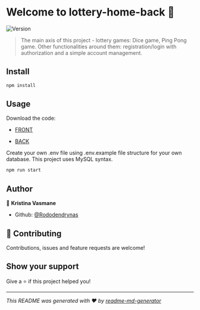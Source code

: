# Welcome to lottery-home-back 👋

![Version](https://img.shields.io/badge/version-0.1.0-blue.svg?cacheSeconds=2592000)

> The main axis of this project - lottery games: Dice game, Ping Pong game. Other functionalities around them: registration/login with authorization and a simple account management.

## Install

```sh
npm install
```

## Usage

Download the code:

- [FRONT](https://github.com/Rododendrynas/lottery-home-front.git)

- [BACK](https://github.com/Rododendrynas/lottery-home-back.git)

Create your own .env file using .env.example file structure for your own database. This project uses MySQL syntax.

```sh
npm run start

```

## Author

👤 **Kristina Vasmane**

- Github: [@Rododendrynas](https://github.com/Rododendrynas)

## 🤝 Contributing

Contributions, issues and feature requests are welcome!

## Show your support

Give a ⭐️ if this project helped you!

---

_This README was generated with ❤️ by [readme-md-generator](https://github.com/kefranabg/readme-md-generator)_

```

```
